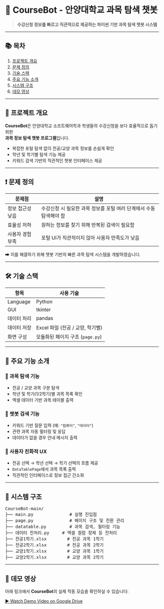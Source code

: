 # 🤖 CourseBot - 안양대학교 과목 탐색 챗봇

> **수강신청 정보를 빠르고 직관적으로 제공하는 파이썬 기반 과목 탐색 챗봇 시스템**

---

## 📚 목차

1. [프로젝트 개요](#-프로젝트-개요)  
2. [문제 정의](#-문제-정의)  
3. [기술 스택](#-기술-스택)  
4. [주요 기능 소개](#-주요-기능-소개)  
5. [시스템 구조](#-시스템-구조)  
6. [데모 영상](#-데모-영상)  

---

## 📌 프로젝트 개요

**CourseBot**은 안양대학교 소프트웨어학과 학생들의 수강신청을 보다 효율적으로 돕기 위한  
**과목 정보 탐색 챗봇 프로그램**입니다.

- 복잡한 포털 탐색 없이 전공/교양 과목 정보를 손쉽게 확인  
- 학년 및 학기별 탐색 기능 제공  
- 키워드 검색 기반의 직관적인 챗봇 인터페이스 제공

---

## ❗ 문제 정의

| 문제점 | 설명 |
|--------|------|
| 정보 접근성 낮음 | 수강신청 시 필요한 과목 정보를 포털 여러 단계에서 수동 탐색해야 함 |
| 효율성 저하 | 원하는 정보를 찾기 위해 반복된 검색이 필요함 |
| 사용자 경험 부족 | 포털 UI가 직관적이지 않아 사용자 만족도가 낮음 |

➡ 이를 해결하기 위해 챗봇 기반의 빠른 과목 탐색 시스템을 개발하였습니다.

---

## 🛠 기술 스택

| 항목        | 사용 기술 |
|-------------|-----------|
| Language    | Python |
| GUI         | tkinter |
| 데이터 처리 | pandas |
| 데이터 저장 | Excel 파일 (전공 / 교양, 학기별) |
| 화면 구성   | 모듈화된 페이지 구조 (`page.py`) |

---

## 🚀 주요 기능 소개

### 🧭 과목 탐색 기능
- 전공 / 교양 과목 구분 탐색
- 학년 및 학기(1/2학기)별 과목 목록 확인
- 엑셀 데이터 기반 과목 테이블 출력

### 💬 챗봇 검색 기능
- 키워드 기반 질문 입력 (예: `"컴퓨터"`, `"데이터"`)
- 관련 과목 자동 필터링 및 응답
- 데이터가 없을 경우 안내 메시지 출력

### 🔁 사용자 친화적 UX
- 전공 선택 → 학년 선택 → 학기 선택의 흐름 제공
- `DataTablePage`에서 과목 목록 출력
- 직관적인 인터페이스로 정보 접근 간소화

---

## 🧱 시스템 구조

<pre>
CourseBot-main/
├── main.py              # 실행 진입점
├── page.py              # 페이지 구조 및 전환 관리
├── datatable.py         # 과목 검색, 필터링 기능
├── 데이터 전처리.py     # 엑셀 컬럼 정제 등 전처리
├── 전공1학기.xlsx        # 전공 과목 1학기
├── 전공2학기.xlsx        # 전공 과목 2학기
├── 교양1학기.xlsx        # 교양 과목 1학기
├── 교양2학기.xlsx        # 교양 과목 2학기
</pre>

---

## 🎥 데모 영상

아래 링크에서 **CourseBot**의 실제 작동 모습을 확인하실 수 있습니다:

[▶️ Watch Demo Video on Google Drive](https://drive.google.com/file/d/1PXKnQO1qr-COXa-_3654FFmuycrUagtE/view?usp=sharing)
